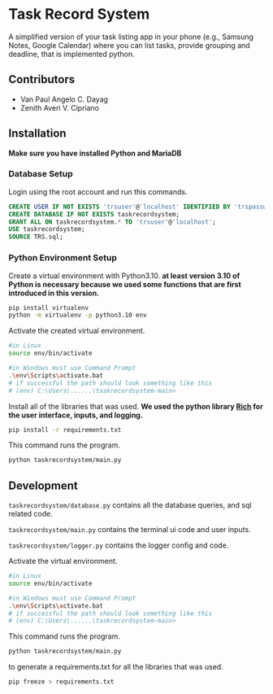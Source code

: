 # Task Record System

A simplified version of your task listing app in your phone (e.g., Samsung Notes, Google Calendar) where you can list tasks, provide grouping and deadline, that is implemented python.

## Contributors

- Van Paul Angelo C. Dayag
- Zenith Averi V. Cipriano

## Installation

**Make sure you have installed Python and MariaDB**

### Database Setup

Login using the root account and run this commands.

```sql
CREATE USER IF NOT EXISTS 'trsuser'@'localhost' IDENTIFIED BY 'trspassword';
CREATE DATABASE IF NOT EXISTS taskrecordsystem;
GRANT ALL ON taskrecordsystem.* TO 'trsuser'@'localhost';
USE taskrecordsystem;
SOURCE TRS.sql;
```

### Python Environment Setup

Create a virtual environment with Python3.10. **at least version 3.10 of Python is necessary because we used some functions that are first introduced in this version.**

```bash
pip install virtualenv
python -m virtualenv -p python3.10 env
```

Activate the created virtual environment.

```bash
#in Linux
source env/bin/activate

#in Windows must use Command Prompt
.\env\Scripts\activate.bat
# if successful the path should look something like this
# (env) C:\Users\......\taskrecordsystem-main>
```

Install all of the libraries that was used. **We used the python library [Rich](https://github.com/Textualize/rich) for the user interface, inputs, and logging.**

```bash
pip install -r requirements.txt
```

This command runs the program.

```bash
python taskrecordsystem/main.py
```

## Development

`taskrecordsystem/database.py` contains all the database queries, and sql related code.

`taskrecordsystem/main.py` contains the terminal ui code and user inputs.

`taskrecordsystem/logger.py` contains the logger config and code.

Activate the virtual environment.

```bash
#in Linux
source env/bin/activate

#in Windows must use Command Prompt
.\env\Scripts\activate.bat
# if successful the path should look something like this
# (env) C:\Users\......\taskrecordsystem-main>
```

This command runs the program.

```bash
python taskrecordsystem/main.py
```

to generate a requirements.txt for all the libraries that was used.

```bash
pip freeze > requirements.txt
```

